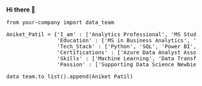 ### Hi there 👋

<pre>
from your-company import data_team

Aniket_Patil = {'I_am' : ['Analytics Professional', 'MS Student],
                'Education' : ['MS in Business Analytics', 'BE in Computer Engineering'],
                'Tech_Stack' : ['Python', 'SQL', 'Power BI', 'Tableau', 'AWS', 'Azure'],
                'Certifications' : ['Azure Data Analyst Associate','Azure Data Fundamentals'],
                'Skills' : ['Machine Learning', 'Data Transformation', 'A/B Testing', 'Visualization'],
                'Passion' : ['Supporting Data Science Newbies', 'Product Analytics', 'Formula One']}

data_team.to_list().append(Aniket_Patil)
</pre>

<!--
**aniketcomps/aniketcomps** is a ✨ _special_ ✨ repository because its `README.md` (this file) appears on your GitHub profile.

Here are some ideas to get you started:

- 🔭 I’m currently working on ...
- 🌱 I’m currently learning ...
- 👯 I’m looking to collaborate on ...
- 🤔 I’m looking for help with ...
- 💬 Ask me about ...
- 📫 How to reach me: ...
- 😄 Pronouns: ...
- ⚡ Fun fact: ...
-->
